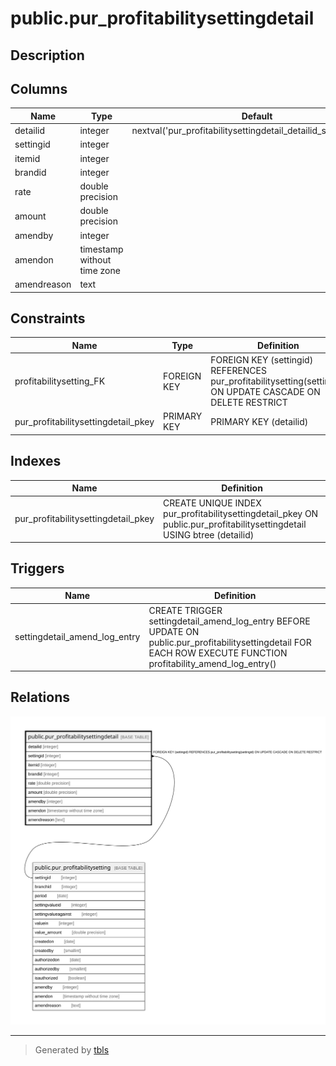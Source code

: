 # public.pur_profitabilitysettingdetail

## Description

## Columns

| Name | Type | Default | Nullable | Children | Parents | Comment |
| ---- | ---- | ------- | -------- | -------- | ------- | ------- |
| detailid | integer | nextval('pur_profitabilitysettingdetail_detailid_seq'::regclass) | false |  |  |  |
| settingid | integer |  | true |  | [public.pur_profitabilitysetting](public.pur_profitabilitysetting.md) |  |
| itemid | integer |  | true |  |  |  |
| brandid | integer |  | true |  |  |  |
| rate | double precision |  | true |  |  |  |
| amount | double precision |  | true |  |  |  |
| amendby | integer |  | true |  |  |  |
| amendon | timestamp without time zone |  | true |  |  |  |
| amendreason | text |  | true |  |  |  |

## Constraints

| Name | Type | Definition |
| ---- | ---- | ---------- |
| profitabilitysetting_FK | FOREIGN KEY | FOREIGN KEY (settingid) REFERENCES pur_profitabilitysetting(settingid) ON UPDATE CASCADE ON DELETE RESTRICT |
| pur_profitabilitysettingdetail_pkey | PRIMARY KEY | PRIMARY KEY (detailid) |

## Indexes

| Name | Definition |
| ---- | ---------- |
| pur_profitabilitysettingdetail_pkey | CREATE UNIQUE INDEX pur_profitabilitysettingdetail_pkey ON public.pur_profitabilitysettingdetail USING btree (detailid) |

## Triggers

| Name | Definition |
| ---- | ---------- |
| settingdetail_amend_log_entry | CREATE TRIGGER settingdetail_amend_log_entry BEFORE UPDATE ON public.pur_profitabilitysettingdetail FOR EACH ROW EXECUTE FUNCTION profitability_amend_log_entry() |

## Relations

![er](public.pur_profitabilitysettingdetail.svg)

---

> Generated by [tbls](https://github.com/k1LoW/tbls)
